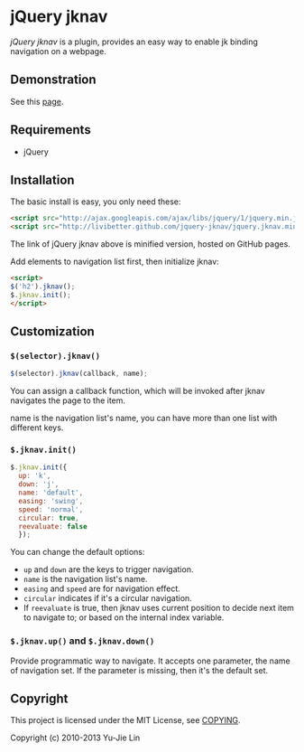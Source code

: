 jQuery jknav
============

*jQuery jknav* is a plugin, provides an easy way to enable jk binding navigation on a webpage.

Demonstration
-------------

See this [page](http://livibetter.github.com/jquery-jknav/jquery.jknav.demo.html).

Requirements
------------

  * jQuery

Installation
------------

The basic install is easy, you only need these:

```html
<script src="http://ajax.googleapis.com/ajax/libs/jquery/1/jquery.min.js"></script>
<script src="http://livibetter.github.com/jquery-jknav/jquery.jknav.min.js"></script>
```

The link of jQuery jknav above is minified version, hosted on GitHub pages. 

Add elements to navigation list first, then initialize jknav:

```html
<script>
$('h2').jknav();
$.jknav.init();
</script>
```

Customization
-------------

### `$(selector).jknav()`

```js
$(selector).jknav(callback, name);
```

You can assign a callback function, which will be invoked after jknav navigates the page to the item.

name is the navigation list's name, you can have more than one list with different keys.

### `$.jknav.init()`

```js
$.jknav.init({
  up: 'k',
  down: 'j',
  name: 'default',
  easing: 'swing',
  speed: 'normal',
  circular: true,
  reevaluate: false
  });
```

You can change the default options:

  * `up` and `down` are the keys to trigger navigation.
  * `name` is the navigation list's name.
  * `easing` and `speed` are for navigation effect.
  * `circular` indicates if it's a circular navigation.
  * If `reevaluate` is true, then jknav uses current position to decide next item to navigate to; or based on the internal index variable. 

### `$.jknav.up()` and `$.jknav.down()`

Provide programmatic way to navigate. It accepts one parameter, the name of navigation set. If the parameter is missing, then it's the default set. 

Copyright
---------

This project is licensed under the MIT License, see [COPYING](COPYING).

  Copyright (c) 2010-2013 Yu-Jie Lin
